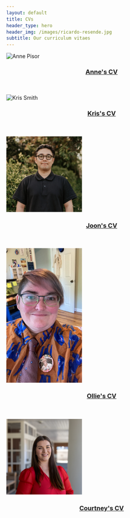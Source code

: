 ```yaml
---
layout: default
title: CVs
header_type: hero
header_img: /images/ricardo-resende.jpg
subtitle: Our curriculum vitaes
---
```

<img src="/images/pisor_headshot.jpg" alt="Anne Pisor" width="200"/>
<h3 style="text-align: center;">
    <a href="https://drive.google.com/file/d/1zlBd8DYYxjY2feSVqf-nXpe20DQfw9pS/ ">Anne's CV
    </a>
</h3>
<br />
<br />
<img src="/images/kris_smith.jpg" alt="Kris Smith" width="200"/>
<h3 style="text-align: center;">
    <a href="https://drive.google.com/uc?id=142UbieWK1k64QD0OrM4j9_MA7wlvwSbz">Kris's CV
    </a>
</h3>
<br />
<br />
<img src="/images/joon_hwang.jpg" alt="Joon Hwang" width="200"/>
<h3 style="text-align: center;">
    <a href="https://drive.google.com/file/d/1VqcrOq61L1iXUsimGKkvonveOuAmiDcu">Joon's CV
    </a>
</h3>
<br />
<br />
<img src="/images/ollie_shannon.jpeg" alt="Ollie Shannon" width="200"/>
<h3 style="text-align: center;">
    <a href="https://drive.google.com/file/d/1bXSqoOOYfEqX6qcQAPsBhKgI-zcYDULk">Ollie's CV
    </a>
</h3>
<br />
<br />
<img src="/images/courtney_elmore.png" alt="Courtney Elmore" width="200"/>
<h3 style="text-align: center;">
    <a href="https://docs.google.com/document/d/1WJDvHYAn8nrTqtCrml1hWLaRIsZq6OYGEkGX4gI2nTM/">Courtney's CV
    </a>
